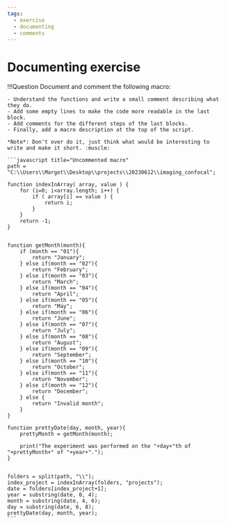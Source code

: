 ```yaml
---
tags:
  - exercise
  - documenting
  - comments
---
```

# Documenting exercise

!!!Question
    Document and comment the following macro:

    - Understand the functions and write a small comment describing what they do.
    - Add some empty lines to make the code more readable in the last block.
    - Add comments for the different steps of the last blocks.
    - Finally, add a macro description at the top of the script.

    *Note*: Don't over do it, just think what would be interesting to
    write and make it short. :muscle:

    ```javascript title="Uncommented macro"
    path = "C:\\Users\\Margot\\Desktop\\projects\\20230612\\imaging_confocal";

    function indexInArray( array, value ) {
        for (i=0; i<array.length; i++) {
            if ( array[i] == value ) {
                return i;
            }
        }
        return -1;
    }


    function getMonth(month){
        if (month == "01"){
            return "January";
        } else if(month == "02"){
            return "February";
        } else if(month == "03"){
            return "March";
        } else if(month == "04"){
            return "April";
        } else if(month == "05"){
            return "May";
        } else if(month == "06"){
            return "June";
        } else if(month == "07"){
            return "July";
        } else if(month == "08"){
            return "August";
        } else if(month == "09"){
            return "September";
        } else if(month == "10"){
            return "October";
        } else if(month == "11"){
            return "November";
        } else if(month == "12"){
            return "December";
        } else {
            return "Invalid month";
        }
    }

    function prettyDate(day, month, year){
        prettyMonth = getMonth(month);

        print("The experiment was performed on the "+day+"th of "+prettyMonth+" of "+year+".");
    }


    folders = split(path, "\\");
    index_project = indexInArray(folders, "projects");
    date = folders[index_project+1];
    year = substring(date, 0, 4);
    month = substring(date, 4, 6);
    day = substring(date, 6, 8);
    prettyDate(day, month, year);
    ```
